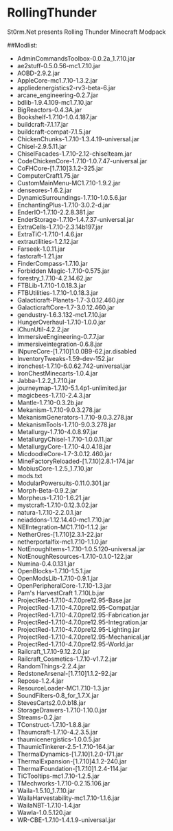 # RollingThunder
St0rm.Net presents Rolling Thunder Minecraft Modpack

##Modlist:

* AdminCommandsToolbox-0.0.2a_1.7.10.jar
* ae2stuff-0.5.0.56-mc1.7.10.jar
* AOBD-2.9.2.jar
* AppleCore-mc1.7.10-1.3.2.jar
* appliedenergistics2-rv3-beta-6.jar
* arcane_engineering-0.2.7.jar
* bdlib-1.9.4.109-mc1.7.10.jar
* BigReactors-0.4.3A.jar
* Bookshelf-1.7.10-1.0.4.187.jar
* buildcraft-7.1.17.jar
* buildcraft-compat-7.1.5.jar
* ChickenChunks-1.7.10-1.3.4.19-universal.jar
* Chisel-2.9.5.11.jar
* ChiselFacades-1.7.10-2.12-chiselteam.jar
* CodeChickenCore-1.7.10-1.0.7.47-universal.jar
* CoFHCore-[1.7.10]3.1.2-325.jar
* ComputerCraft1.75.jar
* CustomMainMenu-MC1.7.10-1.9.2.jar
* denseores-1.6.2.jar
* DynamicSurroundings-1.7.10-1.0.5.6.jar
* EnchantingPlus-1.7.10-3.0.2-d.jar
* EnderIO-1.7.10-2.2.8.381.jar
* EnderStorage-1.7.10-1.4.7.37-universal.jar
* ExtraCells-1.7.10-2.3.14b197.jar
* ExtraTiC-1.7.10-1.4.6.jar
* extrautilities-1.2.12.jar
* Farseek-1.0.11.jar
* fastcraft-1.21.jar
* FinderCompass-1.7.10.jar
* Forbidden Magic-1.7.10-0.575.jar
* forestry_1.7.10-4.2.14.62.jar
* FTBLib-1.7.10-1.0.18.3.jar
* FTBUtilities-1.7.10-1.0.18.3.jar
* Galacticraft-Planets-1.7-3.0.12.460.jar
* GalacticraftCore-1.7-3.0.12.460.jar
* gendustry-1.6.3.132-mc1.7.10.jar
* HungerOverhaul-1.7.10-1.0.0.jar
* iChunUtil-4.2.2.jar
* ImmersiveEngineering-0.7.7.jar
* immersiveintegration-0.6.8.jar
* INpureCore-[1.7.10]1.0.0B9-62.jar.disabled
* InventoryTweaks-1.59-dev-152.jar
* ironchest-1.7.10-6.0.62.742-universal.jar
* IronChestMinecarts-1.0.4.jar
* Jabba-1.2.2_1.7.10.jar
* journeymap-1.7.10-5.1.4p1-unlimited.jar
* magicbees-1.7.10-2.4.3.jar
* Mantle-1.7.10-0.3.2b.jar
* Mekanism-1.7.10-9.0.3.278.jar
* MekanismGenerators-1.7.10-9.0.3.278.jar
* MekanismTools-1.7.10-9.0.3.278.jar
* Metallurgy-1.7.10-4.0.8.97.jar
* MetallurgyChisel-1.7.10-1.0.0.11.jar
* MetallurgyCore-1.7.10-4.0.4.18.jar
* MicdoodleCore-1.7-3.0.12.460.jar
* MineFactoryReloaded-[1.7.10]2.8.1-174.jar
* MobiusCore-1.2.5_1.7.10.jar
* mods.txt
* ModularPowersuits-0.11.0.301.jar
* Morph-Beta-0.9.2.jar
* Morpheus-1.7.10-1.6.21.jar
* mystcraft-1.7.10-0.12.3.02.jar
* natura-1.7.10-2.2.0.1.jar
* neiaddons-1.12.14.40-mc1.7.10.jar
* NEIIntegration-MC1.7.10-1.1.2.jar
* NetherOres-[1.7.10]2.3.1-22.jar
* netherportalfix-mc1.7.10-1.1.0.jar
* NotEnoughItems-1.7.10-1.0.5.120-universal.jar
* NotEnoughResources-1.7.10-0.1.0-122.jar
* Numina-0.4.0.131.jar
* OpenBlocks-1.7.10-1.5.1.jar
* OpenModsLib-1.7.10-0.9.1.jar
* OpenPeripheralCore-1.7.10-1.3.jar
* Pam's HarvestCraft 1.7.10Lb.jar
* ProjectRed-1.7.10-4.7.0pre12.95-Base.jar
* ProjectRed-1.7.10-4.7.0pre12.95-Compat.jar
* ProjectRed-1.7.10-4.7.0pre12.95-Fabrication.jar
* ProjectRed-1.7.10-4.7.0pre12.95-Integration.jar
* ProjectRed-1.7.10-4.7.0pre12.95-Lighting.jar
* ProjectRed-1.7.10-4.7.0pre12.95-Mechanical.jar
* ProjectRed-1.7.10-4.7.0pre12.95-World.jar
* Railcraft_1.7.10-9.12.2.0.jar
* Railcraft_Cosmetics-1.7.10-v1.7.2.jar
* RandomThings-2.2.4.jar
* RedstoneArsenal-[1.7.10]1.1.2-92.jar
* Repose-1.2.4.jar
* ResourceLoader-MC1.7.10-1.3.jar
* SoundFilters-0.8_for_1.7.X.jar
* StevesCarts2.0.0.b18.jar
* StorageDrawers-1.7.10-1.10.0.jar
* Streams-0.2.jar
* TConstruct-1.7.10-1.8.8.jar
* Thaumcraft-1.7.10-4.2.3.5.jar
* thaumicenergistics-1.0.0.5.jar
* ThaumicTinkerer-2.5-1.7.10-164.jar
* ThermalDynamics-[1.7.10]1.2.0-171.jar
* ThermalExpansion-[1.7.10]4.1.2-240.jar
* ThermalFoundation-[1.7.10]1.2.4-114.jar
* TiCTooltips-mc1.7.10-1.2.5.jar
* TMechworks-1.7.10-0.2.15.106.jar
* Waila-1.5.10_1.7.10.jar
* WailaHarvestability-mc1.7.10-1.1.6.jar
* WailaNBT-1.7.10-1.4.jar
* Wawla-1.0.5.120.jar
* WR-CBE-1.7.10-1.4.1.9-universal.jar


